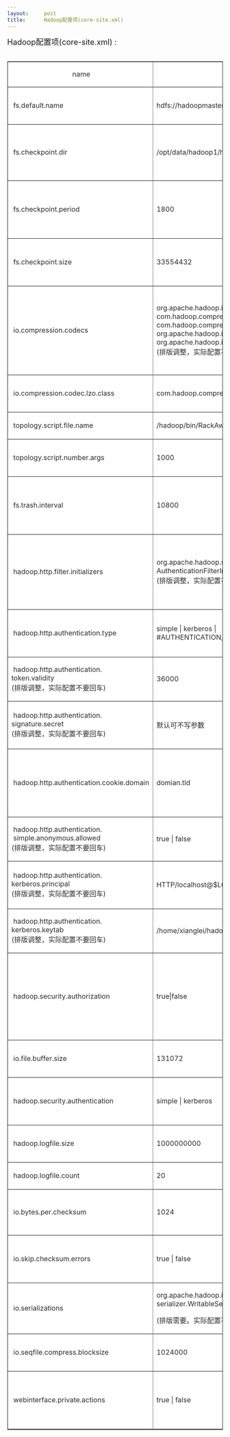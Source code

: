 ```yaml
---
layout:     post
title:      Hadoop配置项(core-site.xml)
---
```

<div id="article_content" class="article_content clearfix csdn-tracking-statistics" data-pid="blog" data-mod="popu_307" data-dsm="post">
								            <link rel="stylesheet" href="https://csdnimg.cn/release/phoenix/template/css/ck_htmledit_views-f76675cdea.css">
						<div class="htmledit_views" id="content_views">
                
<div align="center">
<div style="text-align:left;"><span style="font-size:18px;">Hadoop配置项(core-site.xml) :</span></div>
<br><table border="1" cellspacing="0" cellpadding="0" width="100%"><tbody><tr><td style="background:#FFFFFF;">
<p align="center"><span style="color:rgb(44,44,44);"> name</span></p>
</td>
<td style="background:#FFFFFF;">
<p align="center"><span style="color:#2C2C2C;">value </span></p>
</td>
<td style="background:#FFFFFF;">
<p align="center"><span style="color:#2C2C2C;">Description </span></p>
</td>
</tr><tr><td style="background:#FFFFFF;">
<p align="left"><span style="color:#2C2C2C;"> fs.default.name</span></p>
</td>
<td style="background:#FFFFFF;">
<p align="left"><span style="color:#2C2C2C;">hdfs://hadoopmaster:9000</span></p>
</td>
<td style="background:#FFFFFF;">
<p align="left"><span style="color:#2C2C2C;">定义HadoopMaster</span>的URI和端口</p>
</td>
</tr><tr><td style="background:#FFFFFF;">
<p align="left"><span style="color:#2C2C2C;"> fs.checkpoint.dir</span></p>
</td>
<td style="background:#FFFFFF;">
<p align="left"><span style="color:#2C2C2C;">/opt/data/hadoop1/hdfs/namesecondary1</span></p>
</td>
<td style="background:#FFFFFF;">
<p align="left"><span style="color:#2C2C2C;">定义hadoop</span>的name备份的路径，官方文档说是读取这个，写入dfs.name.dir</p>
</td>
</tr><tr><td style="background:#FFFFFF;">
<p align="left"><span style="color:#2C2C2C;"> fs.checkpoint.period</span></p>
</td>
<td style="background:#FFFFFF;">
<p align="left"><span style="color:#2C2C2C;">1800</span></p>
</td>
<td style="background:#FFFFFF;">
<p align="left"><span style="color:#2C2C2C;">定义name</span>备份的备份间隔时间，秒为单位，只对snn生效，默认一小时</p>
</td>
</tr><tr><td style="background:#FFFFFF;">
<p align="left"><span style="color:#2C2C2C;"> fs.checkpoint.size</span></p>
</td>
<td style="background:#FFFFFF;">
<p align="left"><span style="color:#2C2C2C;">33554432</span></p>
</td>
<td style="background:#FFFFFF;">
<p align="left"><span style="color:#2C2C2C;">以日志大小间隔做备份间隔，只对snn</span>生效，默认64M</p>
</td>
</tr><tr><td style="background:#FFFFFF;">
<p align="left"><span style="color:#2C2C2C;"> io.compression.codecs</span></p>
</td>
<td style="background:#FFFFFF;">
<p align="left"><span style="color:#2C2C2C;">org.apache.hadoop.io.compress.DefaultCodec,<br>
com.hadoop.compression.lzo.LzoCodec,<br>
com.hadoop.compression.lzo.LzopCodec,<br>
org.apache.hadoop.io.compress.GzipCodec,<br>
org.apache.hadoop.io.compress.BZip2Codec<br>
(</span><span style="color:#2C2C2C;">排版调整，实际配置不要回车)</span></p>
</td>
<td style="background:#FFFFFF;">
<p align="left"><span style="color:#2C2C2C;">Hadoop</span><span style="color:#2C2C2C;">所使用的编解码器，gzip</span>和bzip2为自带，lzo需安装hadoopgpl或者kevinweil，逗号分隔，snappy也需要单独安装</p>
</td>
</tr><tr><td style="background:#FFFFFF;">
<p align="left"><span style="color:#2C2C2C;"> io.compression.codec.lzo.class</span></p>
</td>
<td style="background:#FFFFFF;">
<p align="left"><span style="color:#2C2C2C;">com.hadoop.compression.lzo.LzoCodec</span></p>
</td>
<td style="background:#FFFFFF;">
<p align="left"><span style="color:#2C2C2C;">LZO</span><span style="color:#2C2C2C;">所使用的压缩编码器 </span></p>
</td>
</tr><tr><td style="background:#FFFFFF;">
<p align="left"><span style="color:#2C2C2C;"> topology.script.file.name</span></p>
</td>
<td style="background:#FFFFFF;">
<p align="left"><span style="color:#2C2C2C;">/hadoop/bin/RackAware.py</span></p>
</td>
<td style="background:#FFFFFF;">
<p align="left"><span style="color:#2C2C2C;">机架感知脚本位置 </span></p>
</td>
</tr><tr><td style="background:#FFFFFF;">
<p align="left"><span style="color:#2C2C2C;"> topology.script.number.args</span></p>
</td>
<td style="background:#FFFFFF;">
<p align="left"><span style="color:#2C2C2C;">1000</span></p>
</td>
<td style="background:#FFFFFF;">
<p align="left"><span style="color:#2C2C2C;">机架感知脚本管理的主机数，IP</span>地址 </p>
</td>
</tr><tr><td style="background:#FFFFFF;">
<p align="left"><span style="color:#2C2C2C;"> fs.trash.interval</span></p>
</td>
<td style="background:#FFFFFF;">
<p align="left"><span style="color:#2C2C2C;">10800</span></p>
</td>
<td style="background:#FFFFFF;">
<p align="left"><span style="color:#2C2C2C;">HDFS</span><span style="color:#2C2C2C;">垃圾箱设置，可以恢复误删除，分钟数，0</span>为禁用，添加该项无需重启hadoop</p>
</td>
</tr><tr><td style="background:#FFFFFF;">
<p align="left"><span style="color:#2C2C2C;"> hadoop.http.filter.initializers</span></p>
</td>
<td style="background:#FFFFFF;">
<p align="left"><span style="color:#2C2C2C;">org.apache.hadoop.security.<br>
AuthenticationFilterInitializer<br>
(</span><span style="color:#2C2C2C;">排版调整，实际配置不要回车)</span></p>
</td>
<td style="background:#FFFFFF;">
<p align="left"><span style="color:#2C2C2C;">需要jobtracker,tasktracker<br>
namenode,datanode</span>等http访问端口用户验证使用，需配置所有节点</p>
</td>
</tr><tr><td style="background:#FFFFFF;">
<p align="left"><span style="color:#2C2C2C;"> hadoop.http.authentication.type</span></p>
</td>
<td style="background:#FFFFFF;">
<p align="left"><span style="color:#2C2C2C;">simple | kerberos | #AUTHENTICATION_HANDLER_CLASSNAME#</span></p>
</td>
<td style="background:#FFFFFF;">
<p align="left"><span style="color:#2C2C2C;">验证方式，默认为简单，也可自己定义class,</span>需配置所有节点</p>
</td>
</tr><tr><td style="background:#FFFFFF;">
<p align="left"><span style="color:#2C2C2C;"> hadoop.http.authentication.<br>
token.validity<br>
(</span><span style="color:#2C2C2C;">排版调整，实际配置不要回车)</span></p>
</td>
<td style="background:#FFFFFF;">
<p align="left"><span style="color:#2C2C2C;">36000</span></p>
</td>
<td style="background:#FFFFFF;">
<p align="left"><span style="color:#2C2C2C;">验证令牌的有效时间,</span>需配置所有节点</p>
</td>
</tr><tr><td style="background:#FFFFFF;">
<p align="left"><span style="color:#2C2C2C;"> hadoop.http.authentication.<br>
signature.secret<br>
(</span><span style="color:#2C2C2C;">排版调整，实际配置不要回车)</span></p>
</td>
<td style="background:#FFFFFF;">
<p align="left"><span style="color:#2C2C2C;">默认可不写参数</span></p>
</td>
<td style="background:#FFFFFF;">
<p align="left"><span style="color:#2C2C2C;">默认不写在hadoop</span>启动时自动生成私密签名,需配置所有节点</p>
</td>
</tr><tr><td style="background:#FFFFFF;">
<p align="left"><span style="color:#2C2C2C;"> hadoop.http.authentication.cookie.domain</span></p>
</td>
<td style="background:#FFFFFF;">
<p align="left"><span style="color:#2C2C2C;">domian.tld</span></p>
</td>
<td style="background:#FFFFFF;">
<p align="left"><span style="color:#2C2C2C;">http</span><span style="color:#2C2C2C;">验证所使用的cookie</span>的域名，IP地址访问则该项无效，必须给所有节点都配置域名才可以。</p>
</td>
</tr><tr><td style="background:#FFFFFF;">
<p align="left"><span style="color:#2C2C2C;"> hadoop.http.authentication.<br>
 simple.anonymous.allowed<br>
(</span><span style="color:#2C2C2C;">排版调整，实际配置不要回车)</span></p>
</td>
<td style="background:#FFFFFF;">
<p align="left"><span style="color:#2C2C2C;">true | false</span></p>
</td>
<td style="background:#FFFFFF;">
<p align="left"><span style="color:#2C2C2C;">简单验证专用，默认允许匿名访问，true</span></p>
</td>
</tr><tr><td style="background:#FFFFFF;">
<p align="left"><span style="color:#2C2C2C;"> hadoop.http.authentication.<br>
kerberos.principal<br>
(</span><span style="color:#2C2C2C;">排版调整，实际配置不要回车)</span></p>
</td>
<td style="background:#FFFFFF;">
<p align="left"><span style="color:#2C2C2C;">HTTP/localhost@$LOCALHOST</span></p>
</td>
<td style="background:#FFFFFF;">
<p align="left"><span style="color:#2C2C2C;">Kerberos</span><span style="color:#2C2C2C;">验证专用，参加认证的实体机必须使用HTTP</span>作为K的Name</p>
</td>
</tr><tr><td style="background:#FFFFFF;">
<p align="left"><span style="color:#2C2C2C;"> hadoop.http.authentication.<br>
kerberos.keytab<br>
(</span><span style="color:#2C2C2C;">排版调整，实际配置不要回车)</span></p>
</td>
<td style="background:#FFFFFF;">
<p align="left"><span style="color:#2C2C2C;">/home/xianglei/hadoop.keytab</span></p>
</td>
<td style="background:#FFFFFF;">
<p align="left"><span style="color:#2C2C2C;">Kerberos</span><span style="color:#2C2C2C;">验证专用，密钥文件存放位置</span></p>
</td>
</tr><tr><td style="background:#FFFFFF;">
<p align="left"><span style="color:#2C2C2C;"> hadoop.security.authorization</span></p>
</td>
<td style="background:#FFFFFF;">
<p align="left"><span style="color:#2C2C2C;">true|false</span></p>
</td>
<td style="background:#FFFFFF;">
<p align="left"><span style="color:#2C2C2C;">Hadoop</span><span style="color:#2C2C2C;">服务层级验证安全验证，需配合hadoop-policy.xml</span>使用，配置好以后用dfsadmin,mradmin -refreshServiceAcl刷新生效</p>
</td>
</tr><tr><td style="background:#FFFFFF;">
<p align="left"><span style="color:#2C2C2C;"> io.file.buffer.size</span></p>
</td>
<td style="background:#FFFFFF;">
<p align="left"><span style="color:#2C2C2C;">131072</span></p>
</td>
<td style="background:#FFFFFF;">
<p align="left"><span style="color:#2C2C2C;">用作序列化文件处理时读写buffer</span>的大小</p>
</td>
</tr><tr><td style="background:#FFFFFF;">
<p align="left"><span style="color:#2C2C2C;"> hadoop.security.authentication</span></p>
</td>
<td style="background:#FFFFFF;">
<p align="left"><span style="color:#2C2C2C;">simple | kerberos</span></p>
</td>
<td style="background:#FFFFFF;">
<p align="left"><span style="color:#2C2C2C;">hadoop</span><span style="color:#2C2C2C;">本身的权限验证，非http</span>访问，simple或者kerberos</p>
</td>
</tr><tr><td style="background:#FFFFFF;">
<p align="left"><span style="color:#2C2C2C;"> hadoop.logfile.size</span></p>
</td>
<td style="background:#FFFFFF;">
<p align="left"><span style="color:#2C2C2C;">1000000000</span></p>
</td>
<td style="background:#FFFFFF;">
<p align="left"><span style="color:#2C2C2C;">设置日志文件大小，超过则滚动新日志</span></p>
</td>
</tr><tr><td style="background:#FFFFFF;">
<p align="left"><span style="color:#2C2C2C;"> hadoop.logfile.count</span></p>
</td>
<td style="background:#FFFFFF;">
<p align="left"><span style="color:#2C2C2C;">20</span></p>
</td>
<td style="background:#FFFFFF;">
<p align="left"><span style="color:#2C2C2C;">最大日志数</span></p>
</td>
</tr><tr><td style="background:#FFFFFF;">
<p align="left"><span style="color:#2C2C2C;"> io.bytes.per.checksum</span></p>
</td>
<td style="background:#FFFFFF;">
<p align="left"><span style="color:#2C2C2C;">1024</span></p>
</td>
<td style="background:#FFFFFF;">
<p align="left"><span style="color:#2C2C2C;">每校验码所校验的字节数，不要大于io.file.buffer.size</span></p>
</td>
</tr><tr><td style="background:#FFFFFF;">
<p align="left"><span style="color:#2C2C2C;"> io.skip.checksum.errors</span></p>
</td>
<td style="background:#FFFFFF;">
<p align="left"><span style="color:#2C2C2C;">true | false</span></p>
</td>
<td style="background:#FFFFFF;">
<p align="left"><span style="color:#2C2C2C;">处理序列化文件时跳过校验码错误，不抛异常。默认false</span></p>
</td>
</tr><tr><td style="background:#FFFFFF;">
<p align="left"><span style="color:#2C2C2C;"> io.serializations</span></p>
</td>
<td style="background:#FFFFFF;">
<p align="left"><span style="color:#2C2C2C;">org.apache.hadoop.io.<br>
serializer.WritableSerialization</span></p>
<p align="left"><span style="color:#2C2C2C;">(</span><span style="color:#2C2C2C;">排版需要。实际配置不要回车)</span></p>
</td>
<td style="background:#FFFFFF;">
<p align="left"><span style="color:#2C2C2C;">序列化的编解码器</span></p>
</td>
</tr><tr><td style="background:#FFFFFF;">
<p align="left"><span style="color:#2C2C2C;"> io.seqfile.compress.blocksize</span></p>
</td>
<td style="background:#FFFFFF;">
<p align="left"><span style="color:#2C2C2C;">1024000</span></p>
</td>
<td style="background:#FFFFFF;">
<p align="left"><span style="color:#2C2C2C;">块压缩的序列化文件的最小块大小，字节</span></p>
</td>
</tr><tr><td style="background:#FFFFFF;">
<p align="left"><span style="color:#2C2C2C;"> webinterface.private.actions</span></p>
</td>
<td style="background:#FFFFFF;">
<p align="left"><span style="color:#2C2C2C;">true | false</span></p>
</td>
<td style="background:#FFFFFF;">
<p align="left"><span style="color:#2C2C2C;">设为true</span>，则JT和NN的tracker网页会出现杀任务删文件等操作连接，默认是false</p>
</td>
</tr></tbody></table></div>
            </div>
                </div>